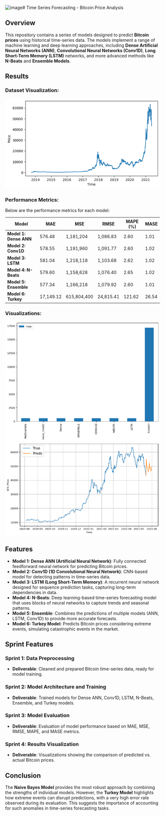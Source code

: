 ![image](https://github.com/user-attachments/assets/969a91cc-7f60-4ab9-a8d7-8f0574f06d50)# Time Series Forecasting - Bitcoin Price Analysis

## Overview

This repository contains a series of models designed to predict **Bitcoin prices** using historical time-series data. The models implement a range of machine learning and deep learning approaches, including **Dense Artificial Neural Networks (ANN)**, **Convolutional Neural Networks (Conv1D)**, **Long Short-Term Memory (LSTM)** networks, and more advanced methods like **N-Beats** and **Ensemble Models**. 

## Results

### Dataset Visualization:
<img src="https://github.com/leovidith/Bitcoin-Price-Prediction/blob/main/images/bitcoin%202.png" alt="Bitcoin Dataset Visualization" width="600"/>

### Performance Metrics:

Below are the performance metrics for each model:

| Model             | MAE        | MSE        | RMSE       | MAPE (%)   | MASE       |
|-------------------|------------|------------|------------|------------|------------|
| **Model 1: Dense ANN**    | 576.48     | 1,181,204  | 1,086.83   | 2.60       | 1.01       |
| **Model 2: Conv1D**      | 578.55     | 1,191,960  | 1,091.77   | 2.60       | 1.02       |
| **Model 3: LSTM**        | 581.04     | 1,218,118  | 1,103.68   | 2.62       | 1.02       |
| **Model 4: N-Beats**     | 579.60     | 1,158,628  | 1,076.40   | 2.65       | 1.02       |
| **Model 5: Ensemble**    | 577.34     | 1,166,218  | 1,079.92   | 2.60       | 1.01       |
| **Model 6: Turkey**      | 17,149.12  | 615,804,400| 24,815.41  | 121.62     | 26.54      |

### Visualizations:
<img src="https://github.com/leovidith/Bitcoin-Price-Prediction/blob/main/images/bitcoin.png" alt="Bitcoin Price Prediction" width="600"/>
<img src="https://github.com/leovidith/Bitcoin-Price-Prediction/blob/main/images/bitcoin1.png" alt="Bitcoin Price Prediction" width="600"/>

## Features

- **Model 1: Dense ANN (Artificial Neural Network)**: Fully connected feedforward neural network for predicting Bitcoin prices.
- **Model 2: Conv1D (1D Convolutional Neural Network)**: CNN-based model for detecting patterns in time-series data.
- **Model 3: LSTM (Long Short-Term Memory)**: A recurrent neural network designed for sequence prediction tasks, capturing long-term dependencies in data.
- **Model 4: N-Beats**: Deep learning-based time-series forecasting model that uses blocks of neural networks to capture trends and seasonal patterns.
- **Model 5: Ensemble**: Combines the predictions of multiple models (ANN, LSTM, Conv1D) to provide more accurate forecasts.
- **Model 6: Turkey Model**: Predicts Bitcoin prices considering extreme events, simulating catastrophic events in the market.

## Sprint Features

### Sprint 1: Data Preprocessing
- **Deliverable**: Cleaned and prepared Bitcoin time-series data, ready for model training.

### Sprint 2: Model Architecture and Training
- **Deliverable**: Trained models for Dense ANN, Conv1D, LSTM, N-Beats, Ensemble, and Turkey models.

### Sprint 3: Model Evaluation
- **Deliverable**: Evaluation of model performance based on MAE, MSE, RMSE, MAPE, and MASE metrics.

### Sprint 4: Results Visualization
- **Deliverable**: Visualizations showing the comparison of predicted vs. actual Bitcoin prices.

## Conclusion

The **Naive Bayes Model** provides the most robust approach by combining the strengths of individual models. However, the **Turkey Model** highlights how extreme events can disrupt predictions, with a very high error rate observed during its evaluation. This suggests the importance of accounting for such anomalies in time-series forecasting tasks. 

